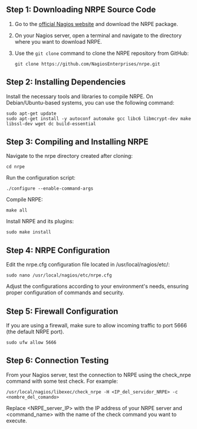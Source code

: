 ## Step 1: Downloading NRPE Source Code

1. Go to the [official Nagios website](https://github.com/NagiosEnterprises/nrpe) and download the NRPE package.
2. On your Nagios server, open a terminal and navigate to the directory where you want to download NRPE.
3. Use the `git clone`  command to clone the NRPE repository from GitHub:

   ```
   git clone https://github.com/NagiosEnterprises/nrpe.git
   ```
## Step 2: Installing Dependencies
Install the necessary tools and libraries to compile NRPE. On Debian/Ubuntu-based systems, you can use the following command:

```
sudo apt-get update
sudo apt-get install -y autoconf automake gcc libc6 libmcrypt-dev make libssl-dev wget dc build-essential

```
## Step 3: Compiling and Installing NRPE
Navigate to the nrpe directory created after cloning:
```
cd nrpe

```
Run the configuration script:
```
./configure --enable-command-args

```
Compile NRPE:
````
make all
````

Install NRPE and its plugins:
```
sudo make install
````
## Step 4: NRPE Configuration
Edit the nrpe.cfg configuration file located in /usr/local/nagios/etc/:

````
sudo nano /usr/local/nagios/etc/nrpe.cfg
````
Adjust the configurations according to your environment's needs, ensuring proper configuration of commands and security.



## Step 5: Firewall Configuration
If you are using a firewall, make sure to allow incoming traffic to port 5666 (the default NRPE port).
````
sudo ufw allow 5666
````

## Step 6: Connection Testing
From your Nagios server, test the connection to NRPE using the check_nrpe command with some test check. For example:
```
/usr/local/nagios/libexec/check_nrpe -H <IP_del_servidor_NRPE> -c <nombre_del_comando>
```
Replace <NRPE_server_IP> with the IP address of your NRPE server and <command_name> with the name of the check command you want to execute.
